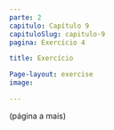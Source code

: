 ```yaml
---
parte: 2
capitulo: Capítulo 9
capituloSlug: capitulo-9
pagina: Exercício 4

title: Exercício 

Page-layout: exercise
image:

---
```


(página a mais)


